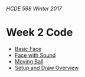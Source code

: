 _HCDE 598 Winter 2017_
# Week 2 Code

* [Basic Face](basic_face)
* [Face with Sound](face_with_sound)
* [Moving Ball](moving_ball)
* [Setup and Draw Overview](setup_draw_overview)